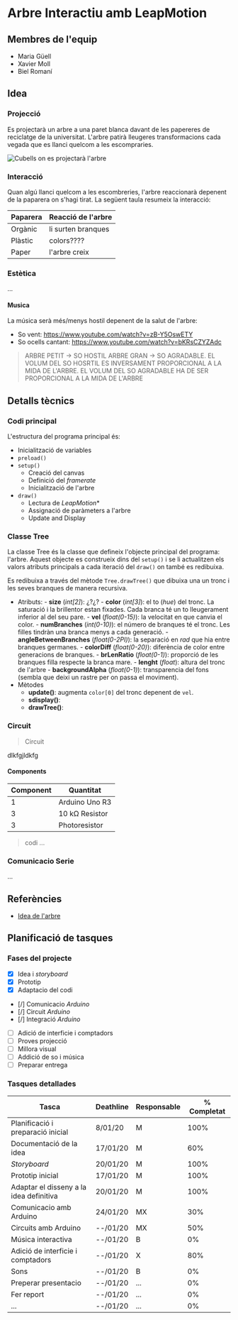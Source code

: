 # Arbre Interactiu amb LeapMotion

## Membres de l'equip

- Maria Güell
- Xavier Moll
- Biel Romaní

## Idea

### Projecció

Es projectarà un arbre a una paret blanca davant de les papereres de reciclatge de la universitat. L'arbre patirà lleugeres transformacions cada vegada que es llanci quelcom a les escompraries.

![Cubells on es projectarà l'arbre](/entrega/lloc_projecci0.jpg)

### Interacció

Quan algú llanci quelcom a les escombreries, l'arbre reaccionarà depenent de la paparera on s'hagi tirat. La següent taula resumeix la interacció:

| Paparera | Reacció de l'arbre |
| --- | --- |
| Orgànic | li surten branques |
| Plàstic | colors???? | 
| Paper | l'arbre creix |

### Estètica

...

#### Musica

La música serà més/menys hostil depenent de la salut de l'arbre:

- So vent: https://www.youtube.com/watch?v=zB-Y5OswETY
- So ocells cantant: https://www.youtube.com/watch?v=bKRsCZYZAdc

>ARBRE PETIT -> SO HOSTIL
>ARBRE GRAN -> SO AGRADABLE.
>EL VOLUM DEL SO HOSRTIL ES INVERSAMENT PROPORCIONAL A LA MIDA DE L'ARBRE. EL VOLUM DEL SO AGRADABLE HA DE SER PROPORCIONAL A LA MIDA DE L'ARBRE

## Detalls tècnics

### Codi principal

L'estructura del programa principal és:

- Inicialització de variables
- `preload()`
- `setup()`
     - Creació del canvas
     - Definició del *framerate*
     - Inicialització de l'arbre
- `draw()`
     - Lectura de *LeapMotion**
     - Assignació de paràmeters a l'arbre
     - Update and Display

### Classe Tree

La classe Tree és la classe que defineix l'objecte principal del programa: l'arbre. Aquest objecte es construeix dins del `setup()` i se li actualitzen els valors atributs principals a cada iteració del `draw()` on també es redibuixa.

Es redibuixa a través del mètode `Tree.drawTree()` que dibuixa una un tronc i les seves branques de manera recursiva.

- Atributs:
      - **size** (*int[2]*): ¿?¿?
      - **color** (*int[3]*): el to (*hue*) del tronc. La saturació i la brillentor estan fixades. Cada branca té un to lleugerament inferior al del seu pare.
      - **vel** (*float(0-15)*): la velocitat en que canvia el color.
      - **numBranches** (*int(0-10)*): el número de branques té el tronc. Les filles tindràn una branca menys a cada generació.
      - **angleBetweenBranches** (*float(0-2PI)*): la separació en *rad* que hia entre branques germanes.
      - **colorDiff** (*float(0-20)*): diferència de color entre generacions de branques.
      - **brLenRatio** (*float(0-1)*): proporció de les branques filla respecte la branca mare.
      - **lenght** (*float*): altura del tronc de l'arbre
      - **backgroundAlpha** (*float(0-1)*): transparencia del fons (sembla que deixi un rastre per on passa el moviment).
- Mètodes
    - **update()**: augmenta `color[0]` del tronc depenent de `vel`.
    - **sdisplay()**: 
    - **drawTree()**: 

### Circuit

>Circuit

dlkfgjldkfg

#### Components

| Component | Quantitat |
| --- | --- |
| 1 | Arduino Uno R3 |
| 3 | 10 kΩ Resistor |
| 3 | Photoresistor |

>codi
>...

### Comunicacio Serie

...

## Referències

- [Idea de l'arbre](https://editor.p5js.org/Lukalot/sketches/H1iMK5tum)

## Planificació de tasques

### Fases del projecte

- [x] Idea i *storyboard*
- [x] Prototip
- [x] Adaptacio del codi
- [/] Comunicacio *Arduino*
- [/] Circuit  *Arduino*
- [/] Integració *Arduino*
- [ ] Adició de interficie i comptadors
- [ ] Proves projecció
- [ ] Millora visual
- [ ] Addició de so i música
- [ ] Preparar entrega

### Tasques detallades

| Tasca | Deathline | Responsable | % Completat |
| --- | --- | --- | --- |
| Planificació i preparació inicial | 8/01/20 | M | 100% |
| Documentació de la idea | 17/01/20 | M | 60% |
| *Storyboard* | 20/01/20 | M | 100% |
| Prototip inicial | 17/01/20 | M | 100% |
| Adaptar el disseny a la idea definitiva | 20/01/20 | M | 100% |
| Comunicacio amb Arduino | 24/01/20 | MX | 30% |
| Circuits amb Arduino | --/01/20 | MX | 50% |
| Música interactiva | --/01/20 | B | 0% |
| Adició de interficie i comptadors | --/01/20 | X | 80% |
| Sons | --/01/20 | B | 0% |
| Preperar presentacio | --/01/20 | ... | 0% |
| Fer report | --/01/20 | ... | 0% |
| ... | --/01/20 | ... | 0% |